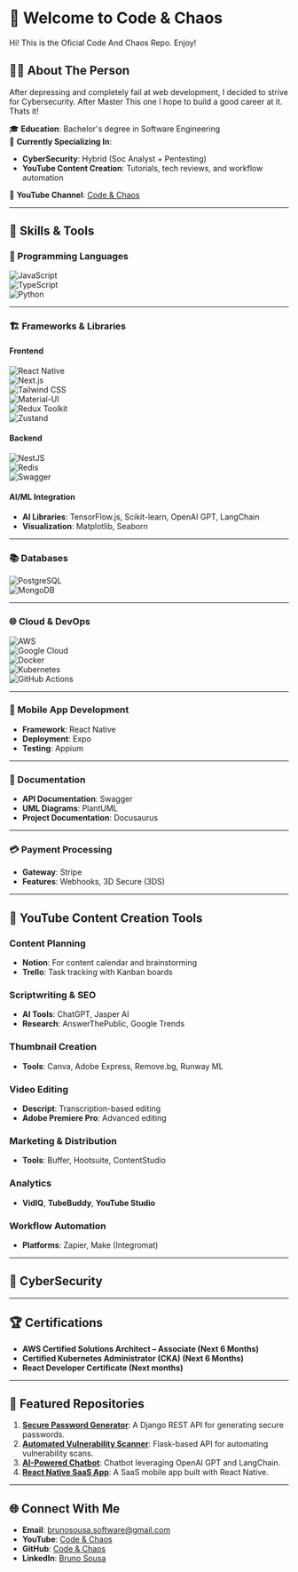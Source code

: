 # 👋 Welcome to **Code & Chaos**
  Hi! This is the Oficial Code And Chaos Repo. Enjoy!

## 🧑‍💻 About The Person  
  After depressing and completely fail at web development, I decided to strive for Cybersecurity. After Master This one I hope to build a good career at it. Thats it!
  
🎓 **Education**: Bachelor's degree in Software Engineering  
🌱 **Currently Specializing In**:  
- **CyberSecurity**: Hybrid (Soc Analyst + Pentesting)
- **YouTube Content Creation**: Tutorials, tech reviews, and workflow automation  

🎥 **YouTube Channel**: [Code & Chaos](https://www.youtube.com/@CodeYyChaos)  

---

## 🔧 Skills & Tools  

### 🚀 Programming Languages  
![JavaScript](https://img.shields.io/badge/-JavaScript-F7DF1E?logo=javascript&logoColor=black&style=flat-square)  
![TypeScript](https://img.shields.io/badge/-TypeScript-007ACC?logo=typescript&logoColor=white&style=flat-square)  
![Python](https://img.shields.io/badge/-Python-3776AB?logo=python&logoColor=white&style=flat-square)  

---

### 🏗️ Frameworks & Libraries  
#### **Frontend**  
![React Native](https://img.shields.io/badge/-React_Native-61DAFB?logo=react&logoColor=black&style=flat-square)  
![Next.js](https://img.shields.io/badge/-Next.js-000000?logo=next.js&logoColor=white&style=flat-square)  
![Tailwind CSS](https://img.shields.io/badge/-Tailwind_CSS-38B2AC?logo=tailwind-css&logoColor=white&style=flat-square)  
![Material-UI](https://img.shields.io/badge/-Material_UI-0081CB?logo=mui&logoColor=white&style=flat-square)  
![Redux Toolkit](https://img.shields.io/badge/-Redux_Toolkit-764ABC?logo=redux&logoColor=white&style=flat-square)  
![Zustand](https://img.shields.io/badge/-Zustand-1F2937?logo=zustand&logoColor=white&style=flat-square)  

#### **Backend**  
![NestJS](https://img.shields.io/badge/-NestJS-E0234E?logo=nestjs&logoColor=white&style=flat-square)  
![Redis](https://img.shields.io/badge/-Redis-DC382D?logo=redis&logoColor=white&style=flat-square)  
![Swagger](https://img.shields.io/badge/-Swagger-85EA2D?logo=swagger&logoColor=black&style=flat-square)  

#### **AI/ML Integration**  
- **AI Libraries**: TensorFlow.js, Scikit-learn, OpenAI GPT, LangChain  
- **Visualization**: Matplotlib, Seaborn  

---

### 📚 Databases  
![PostgreSQL](https://img.shields.io/badge/-PostgreSQL-336791?logo=postgresql&logoColor=white&style=flat-square)  
![MongoDB](https://img.shields.io/badge/-MongoDB-47A248?logo=mongodb&logoColor=white&style=flat-square)  

---

### 🌐 Cloud & DevOps  
![AWS](https://img.shields.io/badge/-AWS-232F3E?logo=amazon-aws&logoColor=white&style=flat-square)  
![Google Cloud](https://img.shields.io/badge/-Google_Cloud-4285F4?logo=google-cloud&logoColor=white&style=flat-square)  
![Docker](https://img.shields.io/badge/-Docker-2496ED?logo=docker&logoColor=white&style=flat-square)  
![Kubernetes](https://img.shields.io/badge/-Kubernetes-326CE5?logo=kubernetes&logoColor=white&style=flat-square)  
![GitHub Actions](https://img.shields.io/badge/-GitHub_Actions-2088FF?logo=github-actions&logoColor=white&style=flat-square)  

---

### 📱 Mobile App Development  
- **Framework**: React Native  
- **Deployment**: Expo  
- **Testing**: Appium  

---

### 📘 Documentation  
- **API Documentation**: Swagger  
- **UML Diagrams**: PlantUML  
- **Project Documentation**: Docusaurus  

---

### 💳 Payment Processing  
- **Gateway**: Stripe  
- **Features**: Webhooks, 3D Secure (3DS)  

---

## 🎥 YouTube Content Creation Tools  
### **Content Planning**  
- **Notion**: For content calendar and brainstorming  
- **Trello**: Task tracking with Kanban boards  

### **Scriptwriting & SEO**  
- **AI Tools**: ChatGPT, Jasper AI  
- **Research**: AnswerThePublic, Google Trends  

### **Thumbnail Creation**  
- **Tools**: Canva, Adobe Express, Remove.bg, Runway ML  

### **Video Editing**  
- **Descript**: Transcription-based editing  
- **Adobe Premiere Pro**: Advanced editing  

### **Marketing & Distribution**  
- **Tools**: Buffer, Hootsuite, ContentStudio  

### **Analytics**  
- **VidIQ**, **TubeBuddy**, **YouTube Studio**  

### **Workflow Automation**  
- **Platforms**: Zapier, Make (Integromat)  

---
## 📓 CyberSecurity 

---

## 🏆 Certifications  
- **AWS Certified Solutions Architect – Associate (Next 6 Months)**  
- **Certified Kubernetes Administrator (CKA) (Next 6 Months)**  
- **React Developer Certificate (Next months)**  

---

## 📂 Featured Repositories  
1. [**Secure Password Generator**](https://github.com/yourusername/password-generator): A Django REST API for generating secure passwords.  
2. [**Automated Vulnerability Scanner**](https://github.com/yourusername/vulnerability-scanner): Flask-based API for automating vulnerability scans.  
3. [**AI-Powered Chatbot**](https://github.com/yourusername/ai-chatbot): Chatbot leveraging OpenAI GPT and LangChain.  
4. [**React Native SaaS App**](https://github.com/yourusername/react-native-saas): A SaaS mobile app built with React Native.  

---

## 🌐 Connect With Me  
- **Email**: brunosousa.software@gmail.com  
- **YouTube**: [Code & Chaos](https://www.youtube.com/@CodeYyChaos)  
- **GitHub**: [Code & Chaos](https://github.com/CodeAndChaosDev/CodeAndChaosDe)  
- **LinkedIn**: [Bruno Sousa](https://www.linkedin.com/in/dev-bruno-sousa/)  
